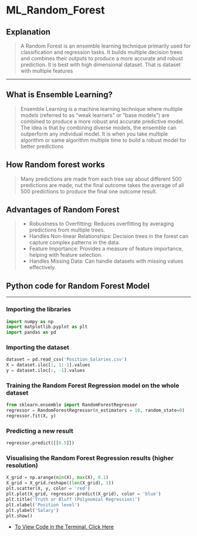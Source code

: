 # ML_Random_Forest

## Explanation
> A Random Forest is an ensemble learning technique primarily used for classification and regression tasks. It builds multiple decision trees and combines their outputs to produce a more accurate and robust prediction.
> It is best with high dimensional dataset. That is dataset with multiple features
---

## What is Ensemble Learning?
> Ensemble Learning is a machine learning technique where multiple models (referred to as "weak learners" or "base models") are combined to produce a more robust and accurate predictive model. The idea is that by combining diverse models, the ensemble can outperform any individual model.
> It is when you take multiple algorithm or same algorithm multiple time to build a robust model for better predictions

## How Random forest works
> Many predictions are made from each tree say about different 500 predictions are made, nut the final outcome takes the average of all 500 predictions to produce the final one outcome result.

## Advantages of Random Forest
> + Robustness to Overfitting: Reduces overfitting by averaging predictions from multiple trees.
> + Handles Non-linear Relationships: Decision trees in the forest can capture complex patterns in the data.
> + Feature Importance: Provides a measure of feature importance, helping with feature selection.
> + Handles Missing Data: Can handle datasets with missing values effectively.

## Python code for Random Forest Model
---
### Importing the libraries
```python
import numpy as np
import matplotlib.pyplot as plt
import pandas as pd
```

### Importing the dataset
```python
dataset = pd.read_csv('Position_Salaries.csv')
X = dataset.iloc[:, 1:-1].values
y = dataset.iloc[:, -1].values

```

### Training the Random Forest Regression model on the whole dataset
```python
from sklearn.ensemble import RandomForestRegressor
regressor = RandomForestRegressor(n_estimators = 10, random_state=0)
regressor.fit(X, y)
```

### Predicting a new result
```python
regressor.predict([[6.5]])
```

### Visualising the Random Forest Regression results (higher resolution)
```python
X_grid = np.arange(min(X), max(X), 0.1)
X_grid = X_grid.reshape((len(X_grid), 1))
plt.scatter(X, y, color = 'red')
plt.plot(X_grid, regressor.predict(X_grid), color = 'blue')
plt.title('Truth or Bluff (Polynomial Regression)')
plt.xlabel('Position level')
plt.ylabel('Salary')
plt.show()
```

+ [To View Code in the Terminal, Click Here](https://colab.research.google.com/drive/1PSzboLTX2uNR-zFVYVl7iJtKqe0xadhS#scrollTo=ArK19GxT4g8m)


